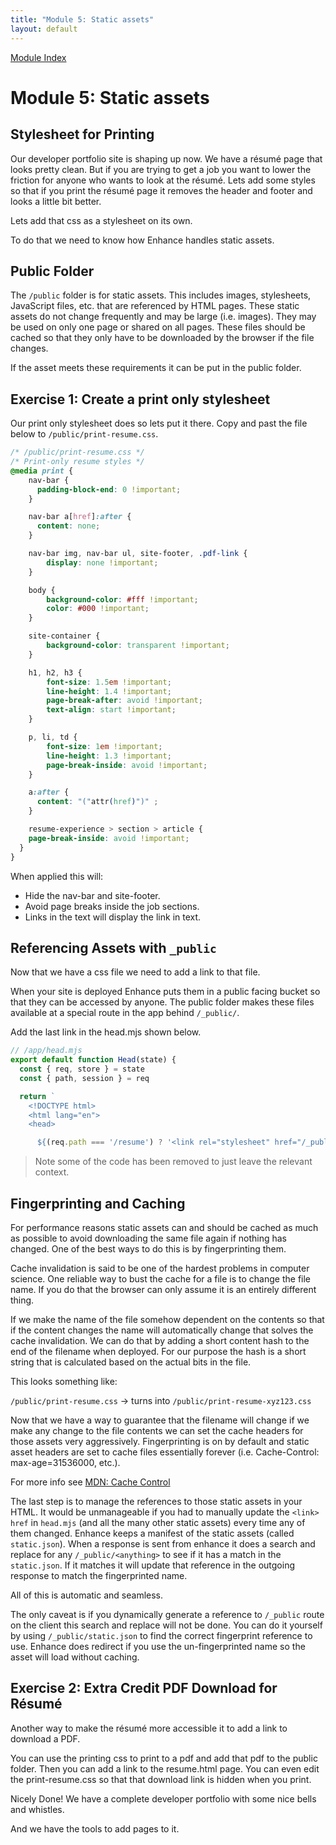 ```yaml
---
title: "Module 5: Static assets"
layout: default
---
```


[Module Index](/enhance-workshop-codemash)

# Module 5: Static assets

## Stylesheet for Printing

Our developer portfolio site is shaping up now.
We have a résumé page that looks pretty clean.
But if you are trying to get a job you want to lower the friction for anyone who wants to look at the résumé.
Lets add some styles so that if you print the résumé page it removes the header and footer and looks a little bit better.

Lets add that css as a stylesheet on its own.

To do that we need to know how Enhance handles static assets.

## Public Folder

The `/public` folder is for static assets.
This includes images, stylesheets, JavaScript files, etc. that are referenced by HTML pages.
These static assets do not change frequently and may be large (i.e. images).
They may be used on only one page or shared on all pages.
These files should be cached so that they only have to be downloaded by the browser if the file changes.

If the asset meets these requirements it can be put in the public folder.

## Exercise 1: Create a print only stylesheet

Our print only stylesheet does so lets put it there.
Copy and past the file below to `/public/print-resume.css`.

```css
/* /public/print-resume.css */
/* Print-only resume styles */
@media print {
    nav-bar {
      padding-block-end: 0 !important;
    }

    nav-bar a[href]:after {
      content: none;
    }

    nav-bar img, nav-bar ul, site-footer, .pdf-link {
        display: none !important;
    }

    body {
        background-color: #fff !important;
        color: #000 !important;
    }

    site-container {
        background-color: transparent !important;
    }

    h1, h2, h3 {
        font-size: 1.5em !important;
        line-height: 1.4 !important;
        page-break-after: avoid !important;
        text-align: start !important;
    }

    p, li, td {
        font-size: 1em !important;
        line-height: 1.3 !important;
        page-break-inside: avoid !important;
    }

    a:after {
      content: "("attr(href)")" ;
    }

    resume-experience > section > article {
    page-break-inside: avoid !important;
  }
}
```

When applied this will:
- Hide the nav-bar and site-footer.
- Avoid page breaks inside the job sections.
- Links in the text will display the link in text.


## Referencing Assets with `_public`

Now that we have a css file we need to add a link to that file.

When your site is deployed Enhance puts them in a public facing bucket so that they can be accessed by anyone. The public folder makes these files available at a special route in the app behind `/_public/`.

Add the last link in the head.mjs shown below.


```javascript
// /app/head.mjs
export default function Head(state) {
  const { req, store } = state
  const { path, session } = req

  return `
    <!DOCTYPE html>
    <html lang="en">
    <head>

      ${(req.path === '/resume') ? '<link rel="stylesheet" href="/_public/print-resume.css">' : ''}
```

>Note some of the code has been removed to just leave the relevant context.

## Fingerprinting and Caching

For performance reasons static assets can and should be cached as much as possible to avoid downloading the same file again if nothing has changed.
One of the best ways to do this is by fingerprinting them.

Cache invalidation is said to be one of the hardest problems in computer science.
One reliable way to bust the cache for a file is to change the file name.
If you do that the browser can only assume it is an entirely different thing.

If we make the name of the file somehow dependent on the contents so that if the content changes the name will automatically change that solves the cache invalidation. We can do that by adding a short content hash to the end of the filename when deployed. For our purpose the hash is a short string that is calculated based on the actual bits in the file.

This looks something like:

`/public/print-resume.css` -> turns into `/public/print-resume-xyz123.css`

Now that we have a way to guarantee that the filename will change if we make any change to the file contents we can set the cache headers for those assets very aggressively. Fingerprinting is on by default and static asset headers are set to cache files essentially forever (i.e. Cache-Control: max-age=31536000, etc.).

For more info see [MDN: Cache Control](https://developer.mozilla.org/en-US/docs/Web/HTTP/Headers/Cache-Control)

The last step is to manage the references to those static assets in your HTML.
It would be unmanageable if you had to manually update the `<link>` `href` in `head.mjs` (and all the many other static assets) every time any of them changed.
Enhance keeps a manifest of the static assets (called `static.json`).
When a response is sent from enhance it does a search and replace for any `/_public/<anything>` to see if it has a match in the `static.json`.
If it matches it will update that reference in the outgoing response to match the fingerprinted name.

All of this is automatic and seamless.

The only caveat is if you dynamically generate a reference to `/_public` route on the client this search and replace will not be done.
You can do it yourself by using `/_public/static.json` to find the correct fingerprint reference to use.
Enhance does redirect if you use the un-fingerprinted name so the asset will load without caching.

## Exercise 2: Extra Credit PDF Download for Résumé

Another way to make the résumé more accessible it to add a link to download a PDF.

You can use the printing css to print to a pdf and add that pdf to the public folder.
Then you can add a link to the resume.html page.
You can even edit the print-resume.css so that that download link is hidden when you print.

Nicely Done! We have a complete developer portfolio with some nice bells and whistles.

And we have the tools to add pages to it.





